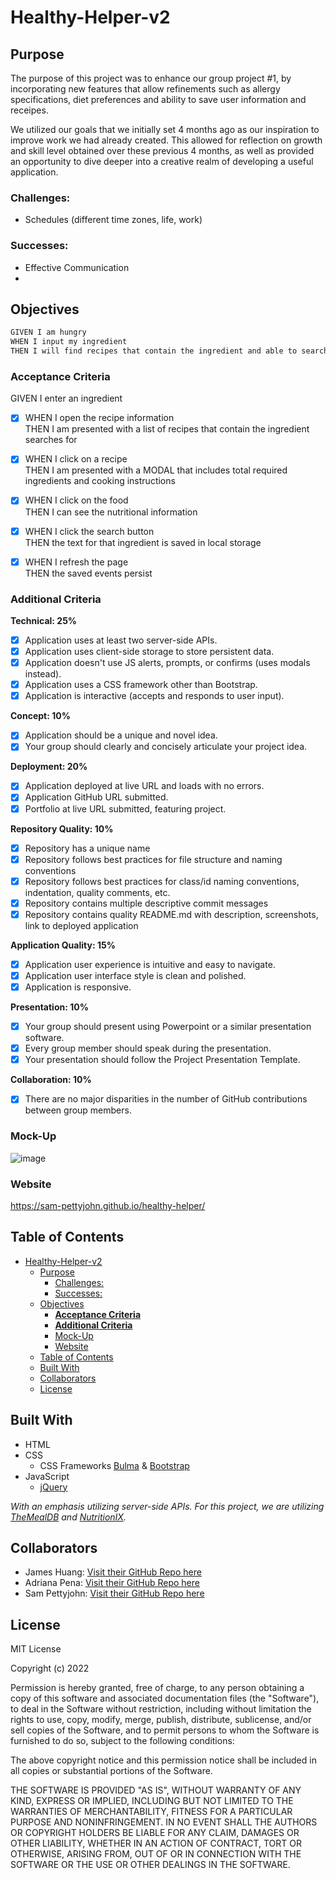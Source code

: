 # Healthy-Helper-v2

## Purpose
The purpose of this project was to enhance our group project #1, by incorporating new features that allow refinements such as allergy specifications, diet preferences and ability to save user information and receipes.

We utilized our goals that we initially set 4 months ago as our inspiration to improve work we had already created. This allowed for reflection on growth and skill level obtained over these previous 4 months, as well as provided an opportunity to dive deeper into a creative realm of developing a useful application. 

### Challenges: 
- Schedules (different time zones, life, work)

### Successes: 
- Effective Communication 
- 

## Objectives
```md
GIVEN I am hungry
WHEN I input my ingredient
THEN I will find recipes that contain the ingredient and able to search for the nutritional info
```

### **Acceptance Criteria**

GIVEN I enter an ingredient
- [x] WHEN I open the recipe information
<br>THEN I am presented with a list of recipes that contain the ingredient searches for

- [x] WHEN I click on a recipe
<br>THEN I am presented with a MODAL that includes total required ingredients and cooking instructions

- [x] WHEN I click on the food
<br>THEN I can see the nutritional information

- [x] WHEN I click the search button
<br>THEN the text for that ingredient is saved in local storage

- [x] WHEN I refresh the page
<br>THEN the saved events persist


### **Additional Criteria**

**Technical: 25%**
- [x] Application uses at least two server-side APIs.
- [x] Application uses client-side storage to store persistent data.
- [x] Application doesn't use JS alerts, prompts, or confirms (uses modals instead).
- [x] Application uses a CSS framework other than Bootstrap.
- [x] Application is interactive (accepts and responds to user input).

**Concept: 10%**
- [x] Application should be a unique and novel idea.
- [x] Your group should clearly and concisely articulate your project idea.

**Deployment: 20%**
- [x] Application deployed at live URL and loads with no errors.
- [x] Application GitHub URL submitted.
- [x] Portfolio at live URL submitted, featuring project.

**Repository Quality: 10%**
- [x] Repository has a unique name
- [x] Repository follows best practices for file structure and naming conventions
- [x] Repository follows best practices for class/id naming conventions, indentation, quality comments, etc.
- [x] Repository contains multiple descriptive commit messages
- [x] Repository contains quality README.md with description, screenshots, link to deployed application

**Application Quality: 15%**
- [x] Application user experience is intuitive and easy to navigate.
- [x] Application user interface style is clean and polished.
- [x] Application is responsive.

**Presentation: 10%**
- [x] Your group should present using Powerpoint or a similar presentation software.
- [x] Every group member should speak during the presentation.
- [x] Your presentation should follow the Project Presentation Template.

**Collaboration: 10%**
- [x] There are no major disparities in the number of GitHub contributions between group members.

### Mock-Up

![image](./assets/images/demo_healthy_helper.gif)

### Website
https://sam-pettyjohn.github.io/healthy-helper/

## Table of Contents

- [Healthy-Helper-v2](#healthy-helper-v2)
  - [Purpose](#purpose)
    - [Challenges:](#challenges)
    - [Successes:](#successes)
  - [Objectives](#objectives)
    - [**Acceptance Criteria**](#acceptance-criteria)
    - [**Additional Criteria**](#additional-criteria)
    - [Mock-Up](#mock-up)
    - [Website](#website)
  - [Table of Contents](#table-of-contents)
  - [Built With](#built-with)
  - [Collaborators](#collaborators)
  - [License](#license)

## Built With

- HTML
- CSS
    - CSS Frameworks [Bulma](https://bulma.io/documentation/) & [Bootstrap](https://getbootstrap.com/docs/4.0/getting-started/introduction/)
- JavaScript
    - [jQuery](https://api.jquery.com/)

*With an emphasis utilizing server-side APIs. For this project, we are utilizing [TheMealDB](https://www.themealdb.com/api.php) and [NutritionIX](https://docs.google.com/document/d/1_q-K-ObMTZvO0qUEAxROrN3bwMujwAN25sLHwJzliK0/edit#heading=h.jpcgv4yap78u).*


## Collaborators

- James Huang: [Visit their GitHub Repo here](https://github.com/mrxanthic)
- Adriana Pena: [Visit their GitHub Repo here](https://github.com/adrianapvent)
- Sam Pettyjohn: [Visit their GitHub Repo here](https://github.com/sam-pettyjohn)

## License
MIT License

Copyright (c) 2022 

Permission is hereby granted, free of charge, to any person obtaining a copy
of this software and associated documentation files (the "Software"), to deal
in the Software without restriction, including without limitation the rights
to use, copy, modify, merge, publish, distribute, sublicense, and/or sell
copies of the Software, and to permit persons to whom the Software is
furnished to do so, subject to the following conditions:

The above copyright notice and this permission notice shall be included in all
copies or substantial portions of the Software.

THE SOFTWARE IS PROVIDED "AS IS", WITHOUT WARRANTY OF ANY KIND, EXPRESS OR IMPLIED, INCLUDING BUT NOT LIMITED TO THE WARRANTIES OF MERCHANTABILITY, FITNESS FOR A PARTICULAR PURPOSE AND NONINFRINGEMENT. IN NO EVENT SHALL THE AUTHORS OR COPYRIGHT HOLDERS BE LIABLE FOR ANY CLAIM, DAMAGES OR OTHER LIABILITY, WHETHER IN AN ACTION OF CONTRACT, TORT OR OTHERWISE, ARISING FROM, OUT OF OR IN CONNECTION WITH THE SOFTWARE OR THE USE OR OTHER DEALINGS IN THE SOFTWARE.
